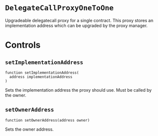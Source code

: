 # `DelegateCallProxyOneToOne`

Upgradeable delegatecall proxy for a single contract.
This proxy stores an implementation address which can be
upgraded by the proxy manager.

# Controls

## `setImplementationAddress` 

```
function setImplementationAddress(
  address implementationAddress
)
```



Sets the implementation address the proxy should use. Must be called by the owner.

## `setOwnerAddress` 

```
function setOwnerAddress(address owner)
```

Sets the owner address.


